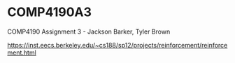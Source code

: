 # COMP4190A3
COMP4190 Assignment 3 - Jackson Barker, Tyler Brown

https://inst.eecs.berkeley.edu/~cs188/sp12/projects/reinforcement/reinforcement.html